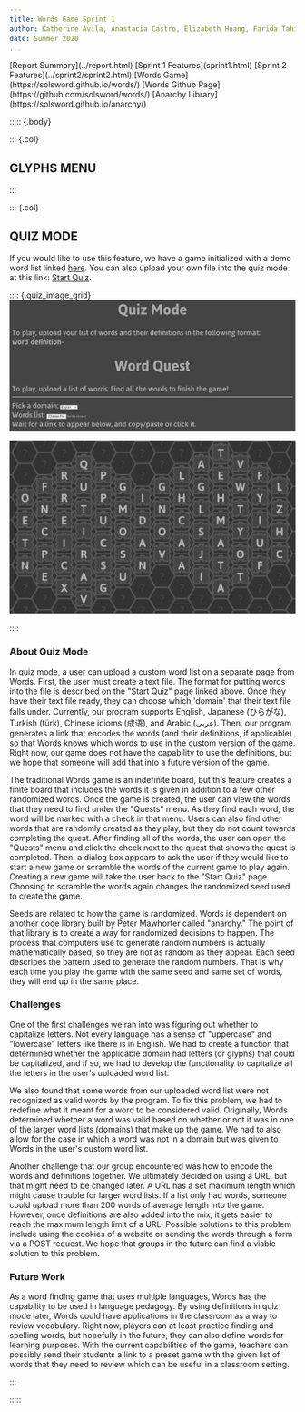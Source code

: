 ```yaml
---
title: Words Game Sprint 1
author: Katherine Avila, Anastacia Castro, Elizabeth Huang, Farida Tahiry, and Peter Mawhorter
date: Summer 2020
...
```


<nav>
[Report Summary](../report.html)
[Sprint 1 Features](sprint1.html)
[Sprint 2 Features](../sprint2/sprint2.html)
[Words Game](https://solsword.github.io/words/)
[Words Github Page](https://github.com/solsword/words/)
[Anarchy Library](https://solsword.github.io/anarchy/)
</nav>

::::: {.body}

::: {.col}

## GLYPHS MENU

:::

::: {.col}

## QUIZ MODE

If you would like to use this feature, we have a game initialized with a demo word list linked <a href="https://solsword.github.io/words/index.html#mode=quiz,words=science`definition%25201~computer`definition%25202~coding`definition%25203~html`definition%25204~css`definition%25205~javascript`definition%25206,domain=English">here</a>. You can also upload your own file into the quiz mode at this link: <a href="https://solsword.github.io/words/start_quiz.html">Start Quiz</a>.

:::: {.quiz_image_grid}
![Above is a screenshot of the "Start Quiz" HTML page. Here, a user can see what format their text needs to be in before selecting their file and the domain it falls under.](start_quiz.JPG)


![Above is a screenshot of a sample quiz mode (linked above) given the demo list of words.](quiz_demo_img.JPG)

::::

### About Quiz Mode

In quiz mode, a user can upload a custom word list on a separate page from Words. 
First, the user must create a text file. The format for putting words into the file is described on the "Start Quiz" page linked above.
Once they have their text file ready, they can choose which 'domain' that their text file falls under. 
Currently, our program supports English, Japanese (ひらがな), Turkish (türk), Chinese idioms (成语), and Arabic (عربى).
Then, our program generates a link that encodes the words (and their definitions, if applicable) so that Words knows which words to use in the custom version of the game.
Right now, our game does not have the capability to use the definitions, but we hope that someone will add that into a future version of the game.

The traditional Words game is an indefinite board, but this feature creates a finite board that includes the words it is given in addition to a few other randomized words.
Once the game is created, the user can view the words that they need to find under the "Quests" menu.
As they find each word, the word will be marked with a check in that menu.
Users can also find other words that are randomly created as they play, but they do not count towards completing the quest.
After finding all of the words, the user can open the "Quests" menu and click the check next to the quest that shows the quest is completed.
Then, a dialog box appears to ask the user if they would like to start a new game or scramble the words of the current game to play again.
Creating a new game will take the user back to the "Start Quiz" page.
Choosing to scramble the words again changes the randomized seed used to create the game. 

Seeds are related to how the game is randomized.
Words is dependent on another code library built by Peter Mawhorter called "anarchy."
The point of that library is to create a way for randomized decisions to happen.
The process that computers use to generate random numbers is actually mathematically based, so they are not as random as they appear. 
Each seed describes the pattern used to generate the random numbers.
That is why each time you play the game with the same seed and same set of words, they will end up in the same place.
 
### Challenges

One of the first challenges we ran into was figuring out whether to capitalize letters. 
Not every language has a sense of "uppercase" and "lowercase" letters like there is in English. 
We had to create a function that determined whether the applicable domain had letters (or glyphs) that could be capitalized, and if so, we had to develop the functionality to capitalize all the letters in the user's uploaded word list.

We also found that some words from our uploaded word list were not recognized as valid words by the program.
To  fix this problem, we had to redefine what it meant for a word to be considered valid.
Originally, Words determined whether a word was valid based on whether or not it was in one of the larger word lists (domains) that make up the game. 
We had to also allow for the case in which a word was not in a domain but was given to Words in the user's custom word list.

Another challenge that our group encountered was how to encode the words and definitions together. 
We ultimately decided on using a URL, but that might need to be changed later.
A URL has a set maximum length which might cause trouble for larger word lists.
If a list only had words, someone could upload more than 200 words of average length into the game.
However, once definitions are also added into the mix, it gets easier to reach the maximum length limit of a URL.
Possible solutions to this problem include using the cookies of a website or sending the words through a form via a POST request.
We hope that groups in the future can find a viable solution to this problem.

### Future Work

As a word finding game that uses multiple languages, Words has the capability to be used in language pedagogy.
By using definitions in quiz mode later, Words could have applications in the classroom as a way to review vocabulary.
Right now, players can at least practice finding and spelling words, but hopefully in the future, they can also define words for learning purposes.
With the current capabilities of the game, teachers can possibly send their students a link to a preset game with the given list of words that they need to review which can be useful in a classroom setting.

:::

:::::

